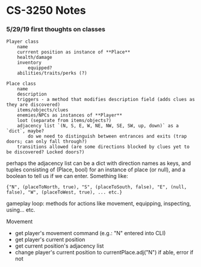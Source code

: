 # CS-3250 Notes

### 5/29/19 first thoughts on classes

```
Player class
    name
    currrent position as instance of **Place**
    health/damage
    inventory
        equipped?
    abilities/traits/perks (?)

Place class
    name
    description
    triggers - a method that modifies description field (adds clues as they are discovered)
    items/objects/clues
    enemies/NPCs as instances of **Player**
    loot (separate from items/objects?)
    adjacency list `(N, S, E, W, NE, NW, SE, SW, up, down)` as a `dict`, maybe?
        do we need to distinguish between entrances and exits (trap doors; can only fall through?)
    transitions allowed (are some directions blocked by clues yet to be discovered? Locked doors?)
```


perhaps the adjacency list can be a dict with direction names as keys, and tuples consisting of (Place, bool) for an instance of place (or null), and a boolean to tell us if we can enter. Something like:


`{"N", (placeToNorth, true), "S", (placeToSouth, false), "E", (null, false), "W", (placeToWest, true), ... etc.}`


gameplay loop:
    methods for actions like movement, equipping, inspecting, using... etc.


Movement
* get player's movement command (e.g.: "N" entered into CLI)
* get player's current position
* get current position's adjacency list
* change player's current position to currentPlace.adj("N") if able, error if not